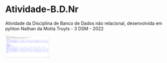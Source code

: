 # Atividade-B.D.Nr

Atividade da Disciplina de Banco de Dados não relacional, desenvolvida em pyhton
Nathan da Motta Truyts - 3 DSM - 2022

<img  src="https://github.com/Nathtruyts/Atividade-B.D.Nr/blob/master/Imagens/output.png" width="140px" height="70px">
